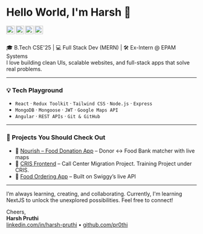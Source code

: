 # Hello World, I'm Harsh 👋

<a href="https://linkedin.com/in/harsh-pruthi">
  <img align="left" alt="Harsh Pruthi - LinkedIn" width="22px" src="https://cdn.jsdelivr.net/npm/simple-icons@v3/icons/linkedin.svg"/>
</a>
<a href="https://github.com/pr0thi">
  <img align="left" alt="Harsh Pruthi - GitHub" width="22px" src="https://cdn.jsdelivr.net/npm/simple-icons@v3/icons/github.svg"/>
</a>
<a href="mailto:harshpruthi2002@gmail.com">
  <img align="left" alt="Harsh Pruthi - Email" width="22px" src="https://cdn.jsdelivr.net/npm/simple-icons@v3/icons/gmail.svg"/>
</a>
<a href="https://www.youtube.com/@harshpruthi_">
  <img align="left" alt="Harsh Pruthi - YouTube" width="22px" src="https://cdn.jsdelivr.net/npm/simple-icons@v3/icons/youtube.svg"/>
</a>
<br />
<br />

🎓 B.Tech CSE'25 | 💻 Full Stack Dev (MERN) | 🛠️ Ex-Intern @ EPAM Systems  
I love building clean UIs, scalable websites, and full-stack apps that solve real problems.

---

### 💡 Tech Playground
- `React` · `Redux Toolkit` · `Tailwind CSS` · `Node.js` · `Express`  
- `MongoDB` · `Mongoose` · `JWT` · `Google Maps API`  
- `Angular` · `REST APIs` · `Git & GitHub`

---

### 🚀 Projects You Should Check Out

- 🍲 [Nourish – Food Donation App](https://github.com/pr0thi/Nourish) – Donor ↔ Food Bank matcher with live maps  
- 🧾 [CRIS Frontend](https://github.com/pr0thi/cris-training) – Call Center Migration Project. Training Project under CRIS.
- 🍱 [Food Ordering App](https://github.com/pr0thi/Food-Ordering-Application) – Built on Swiggy’s live API  
---

I’m always learning, creating, and collaborating. Currently, I'm learning NextJS to unlock the unexplored possibilities.
Feel free to connect! 

Cheers,  
**Harsh Pruthi**  
[linkedin.com/in/harsh-pruthi](https://linkedin.com/in/harsh-pruthi) • [github.com/pr0thi](https://github.com/pr0thi)

